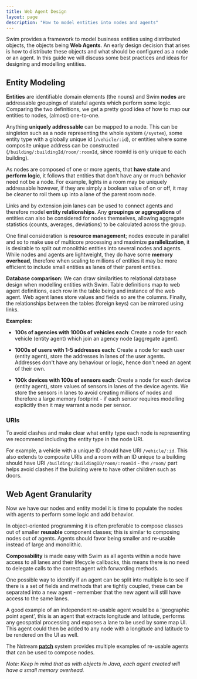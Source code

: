 ```yaml
---
title: Web Agent Design
layout: page
description: "How to model entities into nodes and agents"
---
```


Swim provides a framework to model business entities using distributed objects, the objects being **Web Agents**.
An early design decision that arises is how to distribute these objects and what should be configured as a node or an agent.
In this guide we will discuss some best practices and ideas for designing and modelling entities.

## Entity Modeling

**Entities** are identifiable domain elements (the nouns) and Swim **nodes** are addressable groupings of stateful agents which perform some logic.
Comparing the two definitions, we get a pretty good idea of how to map our entities to nodes, (almost) one-to-one.

Anything **uniquely addressable** can be mapped to a node.
This can be singleton such as a node representing the whole system (`/system`), some entity type with a globally unique id (`/vehicle/:id`), or entities where some composite unique address can be constructed (`/building/:buildingId/room/:roomId`, since roomId is only unique to each building).

As nodes are composed of one or more agents, that **have state** and **perform logic**, it follows that entities that don't have any or much behavior need not be a node.
For example, lights in a room may be uniquely addressable however, if they are simply a boolean value of on or off, it may be cleaner to roll them up into a lane of the parent room node.

Links and by extension join lanes can be used to connect agents and therefore model **entity relationships**.
Any **groupings or aggregations** of entities can also be considered for nodes themselves, allowing aggregate statistics (counts, averages, deviations) to be calculated across the group.

One final consideration is **resource management**; nodes execute in parallel and so to make use of multicore processing and maximize **parallelization**, it is desirable to split out monolithic entities into several nodes and agents.
While nodes and agents are lightweight, they do have some **memory overhead**, therefore when scaling to millions of entities it may be more efficient to include small entities as lanes of their parent entities.

**Database comparison**:
We can draw similarities to relational database design when modelling entities with Swim.
Table definitions map to web agent definitions, each row in the table being and instance of the web agent.
Web agent lanes store values and fields so are the columns. 
Finally, the relationships between the tables (foreign keys) can be mirrored using links.

**Examples:**

- **100s of agencies with 1000s of vehicles each**: Create a node for each vehicle (entity agent) which join an agency node (aggregate agent). 

- **1000s of users with 1-5 addresses each**: Create a node for each user (entity agent), store the addresses in lanes of the user agents.
Addresses don't have any behaviour or logic, hence don't need an agent of their own.

- **100k devices with 100s of sensors each**: Create a node for each device (entity agent), store values of sensors in lanes of the device agents.
We store the sensors in lanes to avoid creating millions of nodes and therefore a large memory footprint - if each sensor requires modelling explicitly then it may warrant a node per sensor.


### URIs

To avoid clashes and make clear what entity type each node is representing we recommend including the entity type in the node URI.

For example, a vehicle with a unique ID should have URI `/vehicle/:id`.
This also extends to composite URIs and a room with an ID unique to a building should have URI `/building/:buildingID/room/:roomId` - the `/room/` part helps avoid clashes if the building were to have other children such as doors.

## Web Agent Granularity

Now we have our nodes and entity model it is time to populate the nodes with agents to perform some logic and add behavior.

In object-oriented programming it is often preferable to compose classes out of smaller **reusable** component classes; this is similar to composing nodes out of agents.
Agents should favor being smaller and re-usable instead of large and monolithic.

**Composability** is made easy with Swim as all agents within a node have access to all lanes and their lifecycle callbacks, this means there is no need to delegate calls to the correct agent with forwarding methods.

One possible way to identify if an agent can be split into multiple is to see if there is a set of fields and methods that are tightly coupled, these can be separated into a new agent - remember that the new agent will still have access to the same lanes.

A good example of an independent re-usable agent would be a 'geographic point agent', this is an agent that extracts longitude and latitude, performs any geospatial processing and exposes a lane to be used by some map UI.
This agent could then be added to any node with a longitude and latitude to be rendered on the UI as well.

The Nstream [**patch**](https://www.nstream.io/docs/backend/patches/) system provides multiple examples of re-usable agents that can be used to compose nodes.

_Note: Keep in mind that as with objects in Java, each agent created will have a small memory overhead._